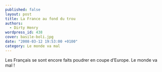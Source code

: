 ```yaml
---
published: false
layout: post
title: La France au fond du trou
authors:
  - Dirty Henry
wordpress_id: 438
cover: basile-boli.jpg
date: "2008-03-12 19:53:00 +0100"
category: Le monde va mal
---
```


Les Français se sont encore faits poudrer en coupe d’Europe. Le monde va mal !
